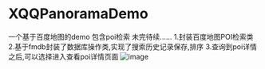 # XQQPanoramaDemo
一个基于百度地图的demo 包含poi检索 未完待续......
1.封装百度地图POI检索类 
2.基于fmdb封装了数据库操作类,实现了搜索历史记录保存,排序 
3.查询到poi详情之后,可以选择进入查看poi详情页面
![image](https://github.com/xiaogehenjimo/XQQPanoramaDemo/blob/master/23311111.gif)
